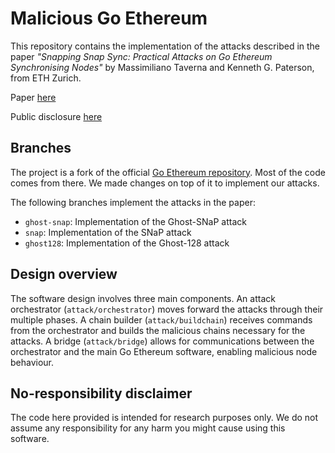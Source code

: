 # Malicious Go Ethereum

This repository contains the implementation of the attacks
described in the paper _"Snapping Snap Sync: Practical Attacks on Go Ethereum Synchronising Nodes"_
by Massimiliano Taverna and Kenneth G. Paterson, from ETH Zurich.

Paper [here](https://github.com/massitaverna/malicious-go-ethereum/blob/1247c7241f244bc35dd09cf1e16a9a8311efaafd/paper.pdf)

Public disclosure [here](https://twitter.com/kennyog/status/1658057298634309638?s=20)

## Branches

The project is a fork of the official [Go Ethereum repository](https://github.com/ethereum/go-ethereum).
Most of the code comes from there. We made changes on top of it to implement our attacks.

The following branches implement the attacks in the paper:
* `ghost-snap`: Implementation of the Ghost-SNaP attack
* `snap`: Implementation of the SNaP attack
* `ghost128`: Implementation of the Ghost-128 attack

## Design overview
The software design involves three main components.
An attack orchestrator (`attack/orchestrator`) moves forward the attacks through their multiple phases.
A chain builder (`attack/buildchain`) receives commands from the orchestrator and builds the malicious chains necessary for the attacks.
A bridge (`attack/bridge`) allows for communications between the orchestrator and the main Go Ethereum software, enabling malicious node behaviour.

## No-responsibility disclaimer
The code here provided is intended for research purposes only.
We do not assume any responsibility for any harm you might cause
using this software.
